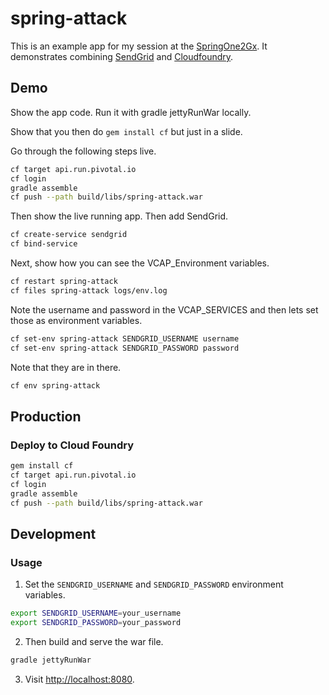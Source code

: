 # spring-attack

This is an example app for my session at the [SpringOne2Gx](http://www.springone2gx.com/conference/santa_clara/2013/09/springone/event_schedule). It demonstrates combining [SendGrid](http://docs.cloudfoundry.com/docs/dotcom/marketplace/services/sendgrid.html) and [Cloudfoundry](http://cloudfoundry.com/).

## Demo

Show the app code. Run it with gradle jettyRunWar locally.

Show that you then do `gem install cf` but just in a slide.

Go through the following steps live.

```bash
cf target api.run.pivotal.io
cf login
gradle assemble
cf push --path build/libs/spring-attack.war
```

Then show the live running app. Then add SendGrid.

```bash
cf create-service sendgrid
cf bind-service
```

Next, show how you can see the VCAP_Environment variables.

```bash
cf restart spring-attack
cf files spring-attack logs/env.log
```

Note the username and password in the VCAP_SERVICES and then lets set those as environment variables.

```bash
cf set-env spring-attack SENDGRID_USERNAME username
cf set-env spring-attack SENDGRID_PASSWORD password
```

Note that they are in there.

```bash
cf env spring-attack
```

## Production

### Deploy to Cloud Foundry

```bash
gem install cf
cf target api.run.pivotal.io
cf login
gradle assemble
cf push --path build/libs/spring-attack.war
```
## Development

### Usage

1) Set the `SENDGRID_USERNAME` and `SENDGRID_PASSWORD` environment variables.

```bash
export SENDGRID_USERNAME=your_username
export SENDGRID_PASSWORD=your_password
```

2) Then build and serve the war file.

```bash
gradle jettyRunWar
```

3) Visit [http://localhost:8080](http://localhost:8080).
